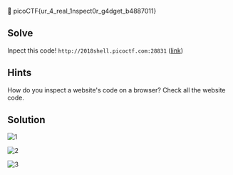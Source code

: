 :checkered_flag: picoCTF{ur_4_real_1nspect0r_g4dget_b4887011}

## Solve
Inpect this code! `http://2018shell.picoctf.com:28831` ([link](http://2018shell.picoctf.com:28831))

## Hints
How do you inspect a website's code on a browser? Check all the website code.

## Solution
![1](https://www.dropbox.com/s/772gyqt4qcil182/Inspect-Me-1.png?raw=1)

![2](https://www.dropbox.com/s/q7elsw3yb0i1ein/Inspect-Me-2.png?raw=1)

![3](https://www.dropbox.com/s/vki6qi1koy3f8q8/Inspect-Me-3.png?raw=1)
